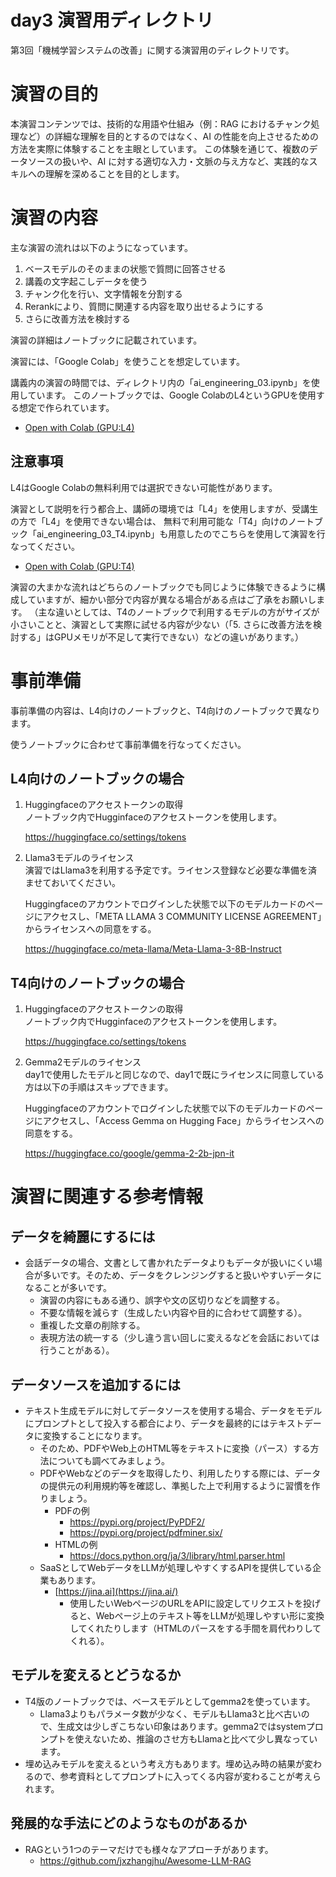 # day3 演習用ディレクトリ

第3回「機械学習システムの改善」に関する演習用のディレクトリです。

# 演習の目的

本演習コンテンツでは、技術的な用語や仕組み（例：RAG におけるチャンク処理など）の詳細な理解を目的とするのではなく、AI の性能を向上させるための方法を実際に体験することを主眼としています。
この体験を通じて、複数のデータソースの扱いや、AI に対する適切な入力・文脈の与え方など、実践的なスキルへの理解を深めることを目的とします。

# 演習の内容
主な演習の流れは以下のようになっています。

1. ベースモデルのそのままの状態で質問に回答させる
2. 講義の文字起こしデータを使う
3. チャンク化を行い、文字情報を分割する
4. Rerankにより、質問に関連する内容を取り出せるようにする
5. さらに改善方法を検討する

演習の詳細はノートブックに記載されています。

演習には、「Google Colab」を使うことを想定しています。

講義内の演習の時間では、ディレクトリ内の「ai_engineering_03.ipynb」を使用しています。
このノートブックでは、Google ColabのL4というGPUを使用する想定で作られています。

- [Open with Colab (GPU:L4)](https://colab.research.google.com/github/Git-Yuya/lecture-ai-engineering/blob/master/day3/ai_engineering_03.ipynb)

## 注意事項
L4はGoogle Colabの無料利用では選択できない可能性があります。

演習として説明を行う都合上、講師の環境では「L4」を使用しますが、受講生の方で「L4」を使用できない場合は、
無料で利用可能な「T4」向けのノートブック「ai_engineering_03_T4.ipynb」も用意したのでこちらを使用して演習を行なってください。

- [Open with Colab (GPU:T4)](https://colab.research.google.com/github/Git-Yuya/lecture-ai-engineering/blob/master/day3/ai_engineering_03_T4.ipynb)

演習の大まかな流れはどちらのノートブックでも同じように体験できるように構成していますが、細かい部分で内容が異なる場合がある点はご了承をお願いします。
（主な違いとしては、T4のノートブックで利用するモデルの方がサイズが小さいことと、演習として実際に試せる内容が少ない（「5. さらに改善方法を検討する」はGPUメモリが不足して実行できない）などの違いがあります。）

# 事前準備
事前準備の内容は、L4向けのノートブックと、T4向けのノートブックで異なります。

使うノートブックに合わせて事前準備を行なってください。

## L4向けのノートブックの場合
1. Huggingfaceのアクセストークンの取得  
    ノートブック内でHugginfaceのアクセストークンを使用します。

    https://huggingface.co/settings/tokens

2. Llama3モデルのライセンス  
    演習ではLlama3を利用する予定です。ライセンス登録など必要な準備を済ませておいてください。

    Huggingfaceのアカウントでログインした状態で以下のモデルカードのページにアクセスし、「META LLAMA 3 COMMUNITY LICENSE AGREEMENT」からライセンスへの同意をする。

    https://huggingface.co/meta-llama/Meta-Llama-3-8B-Instruct

## T4向けのノートブックの場合
1. Huggingfaceのアクセストークンの取得  
    ノートブック内でHugginfaceのアクセストークンを使用します。

    https://huggingface.co/settings/tokens

2. Gemma2モデルのライセンス  
    day1で使用したモデルと同じなので、day1で既にライセンスに同意している方は以下の手順はスキップできます。

    Huggingfaceのアカウントでログインした状態で以下のモデルカードのページにアクセスし、「Access Gemma on Hugging Face」からライセンスへの同意をする。

    https://huggingface.co/google/gemma-2-2b-jpn-it

# 演習に関連する参考情報

## データを綺麗にするには
- 会話データの場合、文書として書かれたデータよりもデータが扱いにくい場合が多いです。そのため、データをクレンジングすると扱いやすいデータになることが多いです。
    - 演習の内容にもある通り、誤字や文の区切りなどを調整する。
    - 不要な情報を減らす（生成したい内容や目的に合わせて調整する）。
    - 重複した文章の削除する。
    - 表現方法の統一する（少し違う言い回しに変えるなどを会話においては行うことがある）。
    
## データソースを追加するには
- テキスト生成モデルに対してデータソースを使用する場合、データをモデルにプロンプトとして投入する都合により、データを最終的にはテキストデータに変換することになります。
    - そのため、PDFやWeb上のHTML等をテキストに変換（パース）する方法についても調べてみましょう。
    - PDFやWebなどのデータを取得したり、利用したりする際には、データの提供元の利用規約等を確認し、準拠した上で利用するように習慣を作りましょう。
        - PDFの例
            - https://pypi.org/project/PyPDF2/
            - https://pypi.org/project/pdfminer.six/
        - HTMLの例
            - https://docs.python.org/ja/3/library/html.parser.html
    - SaaSとしてWebデータをLLMが処理しやすくするAPIを提供している企業もあります。
        - [https://jina.ai](https://jina.ai/)
            - 使用したいWebページのURLをAPIに設定してリクエストを投げると、Webページ上のテキスト等をLLMが処理しやすい形に変換してくれたりします（HTMLのパースをする手間を肩代わりしてくれる）。

## モデルを変えるとどうなるか
- T4版のノートブックでは、ベースモデルとしてgemma2を使っています。
    - Llama3よりもパラメータ数が少なく、モデルもLlama3と比べ古いので、生成文は少しぎこちない印象はあります。gemma2ではsystemプロンプトを使えないため、推論のさせ方もLlamaと比べて少し異なっています。
- 埋め込みモデルを変えるという考え方もあります。埋め込み時の結果が変わるので、参考資料としてプロンプトに入ってくる内容が変わることが考えられます。

## 発展的な手法にどのようなものがあるか
- RAGという1つのテーマだけでも様々なアプローチがあります。
    - https://github.com/jxzhangjhu/Awesome-LLM-RAG
